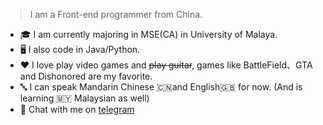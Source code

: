 > I am a Front-end programmer from China.

- 🎓 I am currently majoring in MSE(CA) in University of Malaya.
- 🖥️ I also code in Java/Python.
- ❤️ I love play video games and <del>play guitar</del>, games like BattleField、GTA and Dishonored are my favorite.
- 🔤 I can speak Mandarin Chinese 🇨🇳and English🇬🇧 for now. (And is learning 🇲🇾 Malaysian as well)
- 💬 Chat with me on [telegram](https://t.me/weclove2008)
